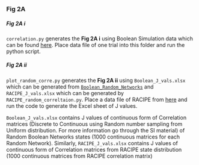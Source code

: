 ### Fig 2A

##### Fig 2A i

``correlation.py`` generates the **Fig 2A i** using Boolean Simulation data which can be found [here](https://github.com/uday2607/CSB-SCLC/tree/master/Simulation_Data/Boolean). Place data file of one trial into this folder and run the python script.

##### Fig 2A ii

``plot_random_corre.py`` generates the **Fig 2A ii** using ``Boolean_J_vals.xlsx`` which can be generated from [``Boolean_Random_Networks``](https://github.com/uday2607/CSB-SCLC/tree/master/Additional_Codes/Boolean_Random_Networks) and ``RACIPE_J_vals.xlsx`` which can be generated by ``RACIPE_random_correltaion.py``. Place a data file of RACIPE from [here](https://drive.google.com/drive/folders/1PKs5vHkXCoJm9Wcg7P4nBPdPrFJCxJ5B?usp=sharing) and run the code to generate the Excel sheet of J values.

``Boolean_J_vals.xlsx`` contains J values of continuous form of Correlation matrices (Discrete to Continuous using Random number sampling from Uniform distribution. For more information go through the SI material) of Random Boolean Networks states (1000 continuous matrices for each Random Network).
Similarly, ``RACIPE_J_vals.xlsx`` contains J values of continuous form of Correlation matrices from RACIPE state distribution (1000 continuous matrices from RACIPE correlation matrix)
